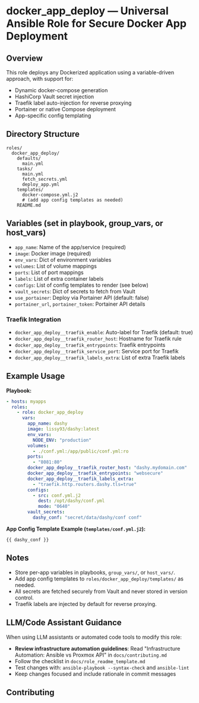 # docker_app_deploy — Universal Ansible Role for Secure Docker App Deployment

## Overview
This role deploys any Dockerized application using a variable-driven approach, with support for:
- Dynamic docker-compose generation
- HashiCorp Vault secret injection
- Traefik label auto-injection for reverse proxying
- Portainer or native Compose deployment
- App-specific config templating

## Directory Structure
```
roles/
  docker_app_deploy/
    defaults/
      main.yml
    tasks/
      main.yml
      fetch_secrets.yml
      deploy_app.yml
    templates/
      docker-compose.yml.j2
      # (add app config templates as needed)
    README.md
```

## Variables (set in playbook, group_vars, or host_vars)

- `app_name`: Name of the app/service (required)
- `image`: Docker image (required)
- `env_vars`: Dict of environment variables
- `volumes`: List of volume mappings
- `ports`: List of port mappings
- `labels`: List of extra container labels
- `configs`: List of config templates to render (see below)
- `vault_secrets`: Dict of secrets to fetch from Vault
- `use_portainer`: Deploy via Portainer API (default: false)
- `portainer_url`, `portainer_token`: Portainer API details

### Traefik Integration
- `docker_app_deploy__traefik_enable`: Auto-label for Traefik (default: true)
- `docker_app_deploy__traefik_router_host`: Hostname for Traefik rule
- `docker_app_deploy__traefik_entrypoints`: Traefik entrypoints
- `docker_app_deploy__traefik_service_port`: Service port for Traefik
- `docker_app_deploy__traefik_labels_extra`: List of extra Traefik labels

## Example Usage

**Playbook:**
```yaml
- hosts: myapps
  roles:
    - role: docker_app_deploy
      vars:
        app_name: dashy
        image: lissy93/dashy:latest
        env_vars:
          NODE_ENV: "production"
        volumes:
          - ./conf.yml:/app/public/conf.yml:ro
        ports:
          - "8081:80"
        docker_app_deploy__traefik_router_host: "dashy.mydomain.com"
        docker_app_deploy__traefik_entrypoints: "websecure"
        docker_app_deploy__traefik_labels_extra:
          - "traefik.http.routers.dashy.tls=true"
        configs:
          - src: conf.yml.j2
            dest: /opt/dashy/conf.yml
            mode: "0640"
        vault_secrets:
          dashy_conf: "secret/data/dashy/conf conf"
```

**App Config Template Example (`templates/conf.yml.j2`):**
```jinja
{{ dashy_conf }}
```

## Notes
- Store per-app variables in playbooks, `group_vars/`, or `host_vars/`.
- Add app config templates to `roles/docker_app_deploy/templates/` as needed.
- All secrets are fetched securely from Vault and never stored in version control.
- Traefik labels are injected by default for reverse proxying.

## LLM/Code Assistant Guidance

When using LLM assistants or automated code tools to modify this role:

- **Review infrastructure automation guidelines**: Read "Infrastructure Automation: Ansible vs Proxmox API" in `docs/contributing.md`
- Follow the checklist in `docs/role_readme_template.md`
- Test changes with: `ansible-playbook --syntax-check` and `ansible-lint`
- Keep changes focused and include rationale in commit messages


## Contributing

